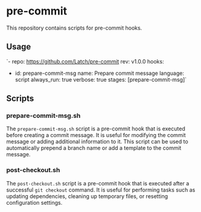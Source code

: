 # pre-commit
This repository contains scripts for pre-commit hooks.

## Usage

`- repo: https://github.com/Latch/pre-commit
  rev: v1.0.0
  hooks:
  - id: prepare-commit-msg
    name: Prepare commit message
    language: script
    always_run: true
    verbose: true
    stages: [prepare-commit-msg]`

## Scripts

### prepare-commit-msg.sh

The `prepare-commit-msg.sh` script is a pre-commit hook that is executed before creating a commit message. It is useful for modifying the commit message or adding additional information to it. This script can be used to automatically prepend a branch name or add a template to the commit message.

### post-checkout.sh

The `post-checkout.sh` script is a pre-commit hook that is executed after a successful `git checkout` command. It is useful for performing tasks such as updating dependencies, cleaning up temporary files, or resetting configuration settings.
